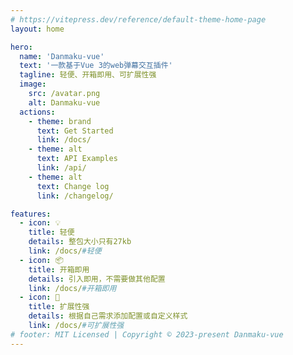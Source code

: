 ```yaml
---
# https://vitepress.dev/reference/default-theme-home-page
layout: home

hero:
  name: 'Danmaku-vue'
  text: '一款基于Vue 3的web弹幕交互插件'
  tagline: 轻便、开箱即用、可扩展性强
  image:
    src: /avatar.png
    alt: Danmaku-vue
  actions:
    - theme: brand
      text: Get Started
      link: /docs/
    - theme: alt
      text: API Examples
      link: /api/
    - theme: alt
      text: Change log
      link: /changelog/

features:
  - icon: 💡
    title: 轻便
    details: 整包大小只有27kb
    link: /docs/#轻便
  - icon: 📦
    title: 开箱即用
    details: 引入即用，不需要做其他配置
    link: /docs/#开箱即用
  - icon: 🎨
    title: 扩展性强
    details: 根据自己需求添加配置或自定义样式
    link: /docs/#可扩展性强
# footer: MIT Licensed | Copyright © 2023-present Danmaku-vue
---
```


<!-- 自定义组件 -->
<!-- <script setup>
import Home from './components/Home.vue'
</script> -->

<!-- <Home /> -->
